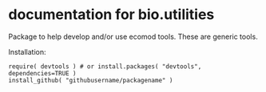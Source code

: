 # documentation for bio.utilities 

Package to help develop and/or use ecomod tools. These are generic tools. 

Installation:

```
require( devtools ) # or install.packages( "devtools", dependencies=TRUE )
install_github( "githubusername/packagename" ) 
```

